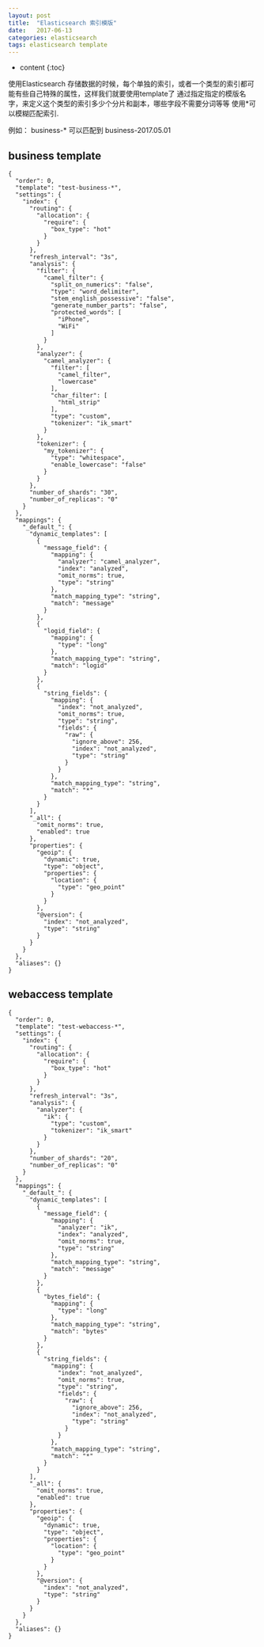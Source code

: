 ```yaml
---
layout: post
title:  "Elasticsearch 索引模版"
date:   2017-06-13
categories: elasticsearch
tags: elasticsearch template
---
```


* content
{:toc}

使用Elasticsearch 存储数据的时候，每个单独的索引，或者一个类型的索引都可能有些自己特殊的属性，这样我们就要使用template了
通过指定指定的模版名字，来定义这个类型的索引多少个分片和副本，哪些字段不需要分词等等
使用*可以模糊匹配索引.

例如：
business-*  可以匹配到 business-2017.05.01






## business template

	{
	  "order": 0,
	  "template": "test-business-*",
	  "settings": {
	    "index": {
	      "routing": {
	        "allocation": {
	          "require": {
	            "box_type": "hot"
	          }
	        }
	      },
	      "refresh_interval": "3s",
	      "analysis": {
	        "filter": {
	          "camel_filter": {
	            "split_on_numerics": "false",
	            "type": "word_delimiter",
	            "stem_english_possessive": "false",
	            "generate_number_parts": "false",
	            "protected_words": [
	              "iPhone",
	              "WiFi"
	            ]
	          }
	        },
	        "analyzer": {
	          "camel_analyzer": {
	            "filter": [
	              "camel_filter",
	              "lowercase"
	            ],
	            "char_filter": [
	              "html_strip"
	            ],
	            "type": "custom",
	            "tokenizer": "ik_smart"
	          }
	        },
	        "tokenizer": {
	          "my_tokenizer": {
	            "type": "whitespace",
	            "enable_lowercase": "false"
	          }
	        }
	      },
	      "number_of_shards": "30",
	      "number_of_replicas": "0"
	    }
	  },
	  "mappings": {
	    "_default_": {
	      "dynamic_templates": [
	        {
	          "message_field": {
	            "mapping": {
	              "analyzer": "camel_analyzer",
	              "index": "analyzed",
	              "omit_norms": true,
	              "type": "string"
	            },
	            "match_mapping_type": "string",
	            "match": "message"
	          }
	        },
	        {
	          "logid_field": {
	            "mapping": {
	              "type": "long"
	            },
	            "match_mapping_type": "string",
	            "match": "logid"
	          }
	        },
	        {
	          "string_fields": {
	            "mapping": {
	              "index": "not_analyzed",
	              "omit_norms": true,
	              "type": "string",
	              "fields": {
	                "raw": {
	                  "ignore_above": 256,
	                  "index": "not_analyzed",
	                  "type": "string"
	                }
	              }
	            },
	            "match_mapping_type": "string",
	            "match": "*"
	          }
	        }
	      ],
	      "_all": {
	        "omit_norms": true,
	        "enabled": true
	      },
	      "properties": {
	        "geoip": {
	          "dynamic": true,
	          "type": "object",
	          "properties": {
	            "location": {
	              "type": "geo_point"
	            }
	          }
	        },
	        "@version": {
	          "index": "not_analyzed",
	          "type": "string"
	        }
	      }
	    }
	  },
	  "aliases": {}
	}

## webaccess template

	{
	  "order": 0,
	  "template": "test-webaccess-*",
	  "settings": {
	    "index": {
	      "routing": {
	        "allocation": {
	          "require": {
	            "box_type": "hot"
	          }
	        }
	      },
	      "refresh_interval": "3s",
	      "analysis": {
	        "analyzer": {
	          "ik": {
	            "type": "custom",
	            "tokenizer": "ik_smart"
	          }
	        }
	      },
	      "number_of_shards": "20",
	      "number_of_replicas": "0"
	    }
	  },
	  "mappings": {
	    "_default_": {
	      "dynamic_templates": [
	        {
	          "message_field": {
	            "mapping": {
	              "analyzer": "ik",
	              "index": "analyzed",
	              "omit_norms": true,
	              "type": "string"
	            },
	            "match_mapping_type": "string",
	            "match": "message"
	          }
	        },
	        {
	          "bytes_field": {
	            "mapping": {
	              "type": "long"
	            },
	            "match_mapping_type": "string",
	            "match": "bytes"
	          }
	        },
	        {
	          "string_fields": {
	            "mapping": {
	              "index": "not_analyzed",
	              "omit_norms": true,
	              "type": "string",
	              "fields": {
	                "raw": {
	                  "ignore_above": 256,
	                  "index": "not_analyzed",
	                  "type": "string"
	                }
	              }
	            },
	            "match_mapping_type": "string",
	            "match": "*"
	          }
	        }
	      ],
	      "_all": {
	        "omit_norms": true,
	        "enabled": true
	      },
	      "properties": {
	        "geoip": {
	          "dynamic": true,
	          "type": "object",
	          "properties": {
	            "location": {
	              "type": "geo_point"
	            }
	          }
	        },
	        "@version": {
	          "index": "not_analyzed",
	          "type": "string"
	        }
	      }
	    }
	  },
	  "aliases": {}
	}
